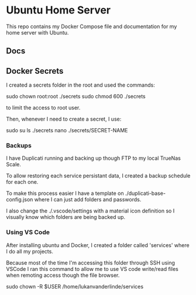 # Ubuntu Home Server

This repo contains my Docker Compose file and documentation for my home server with Ubuntu.

## Docs

## Docker Secrets
I created a secrets folder in the root and used the commands:

sudo chown root:root ./secrets
sudo chmod 600 ./secrets

to limit the access to root user.

Then, whenever I need to create a secret, I use:

sudo su
ls ./secrets
nano ./secrets/SECRET-NAME

### Backups
I have Duplicati running and backing up though FTP to my local TrueNas Scale.

To allow restoring each service persistant data, I created a backup schedule for each one.

To make this process easier I have a template on ./duplicati-base-config.json where I can just add folders and passwords.

I also change the ./.vscode/settings with a material icon definition so I visually know which folders are being backed up.

### Using VS Code
After installing ubuntu and Docker, I created a folder called 'services' where I do all my projects.

Because most of the time I'm accessing this folder through SSH using VSCode I ran this command to allow me to use VS code write/read files when remoting access though the file browser.

sudo chown -R $USER /home/lukanvanderlinde/services
